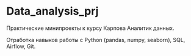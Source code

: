# Data_analysis_prj
Практические минипроекты к курсу Карпова Аналитик данных.

Отработка навыков работы с Python (pandas, numpy, seaborn), SQL, Airflow, Git.
